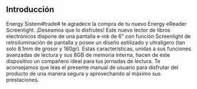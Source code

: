 ## Introducción
Energy Sistem#trade# te agradece la compra de tu nuevo Energy eReader Screenlight. ¡Deseamos que lo disfrutes! Este nuevo lector de libros electrónicos dispone de una pantalla e-ink de 6” con función Screenlight de retroiluminación de pantalla y posee un diseño estilizado y ultraligero (tan solo 8.1mm de grosor y 160gr). Estas características, unidas a sus funciones avanzadas de lectura y sus 8GB de memoria interna, hacen de este dispositivo un compañero ideal para tus jornadas de lectura. Te aconsejamos que leas el presente manual de usuario para disfrutar del producto de una manera segura y aprovechando al máximo sus prestaciones.
